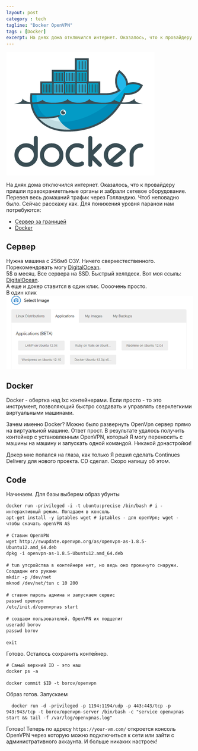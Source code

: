 ```yaml
---
layout: post
category : tech
tagline: "Docker OpenVPN"
tags : [Docker]
excerpt: На днях дома отключился интернет. Оказалось, что к провайдеру пришли правохраниетльные органы и забрали сетевое оборудование. Перевел весь домашний трафик через Голландию. Чтоб неповадно было. Сейчас расскажу как.
---
```

![Docker Logo](/images/docker/docker-logo.png)

На днях дома отключился интернет. Оказалось, что к провайдеру пришли правохраниетльные органы и забрали сетевое оборудование. Перевел весь домашний трафик через Голландию. Чтоб неповадно было. Сейчас расскажу как.
Для понижения уровня паранои нам потребуются:

* [Сервер за границей](https://www.digitalocean.com/?refcode=06c4ef09e5cc)
* [Docker](http://www.docker.io/)

## Сервер
Нужна машина с 256мб ОЗУ. Ничего сверхестественного.
Порекомендовать могу [DigitalOcean](https://www.digitalocean.com/?refcode=06c4ef09e5cc).  
5$ в месяц. Все сервера на SSD. Быстрый хелпдеск. Вот моя ссыль: [DigitalOcean](https://www.digitalocean.com/?refcode=06c4ef09e5cc).  
А еще и докер ставится в один клик. Оооочень просто.  
В один клик
![Docker VM provisioning](/images/docker/digital-ocean-docker.png)

## Docker
Docker - обертка над lxc контейнерами. Если просто - то это инструмент, позволяющий быстро создавать и управлять сверхлегкими виртуальными машинами.

Зачем именно Docker? Можно было развернуть OpenVpn сервер прямо на виртуальной машине.
Ответ прост. В результате удалось получить контейнер с установленным OpenVPN, который Я могу переносить с машины на машину и запускать одной командой. Никакой донастройки!

Докер мне попался на глаза, как только Я решил сделать Continues Delivery для нового проекта.
CD сделал. Скоро напишу об этом.

## Code
Начинаем. Для базы выберем образ убунты

```
docker run -privileged -i -t ubuntu:precise /bin/bash # i - интерактивный режим. Попадаем в консоль
apt-get install -y iptables wget # iptables - для openVpn; wget - чтобы скачать openVPN AS

# Ставим OpenVPN
wget http://swupdate.openvpn.org/as/openvpn-as-1.8.5-Ubuntu12.amd_64.deb
dpkg -i openvpn-as-1.8.5-Ubuntu12.amd_64.deb

# tun утсройства в контейнере нет, но ведь оно прокинуто снаружи. Создадим его руками
mkdir -p /dev/net
mknod /dev/net/tun c 10 200

# ставим пароль админа и запускаем сервис
passwd openvpn
/etc/init.d/openvpnas start

# создаем пользователей. OpenVPN их подцепит
useradd borov
passwd borov

exit
```

Готово. Осталось сохранить контейнер.

```
# Самый верхний ID - это наш
docker ps -a

docker commit $ID -t borov/openvpn
```

Образ готов.
Запускаем

```
  docker run -d -privileged -p 1194:1194/udp -p 443:443/tcp -p 943:943/tcp -t borov/openvpn-server /bin/bash -c "service openvpnas start && tail -f /var/log/openvpnas.log"
```

Готово! Теперь по адресу `https://your-vm.com/` откроется консоль OpenVPN через которую можно подключиться к сети или зайти с административного аккаунта.
И больше никаких настроек!
